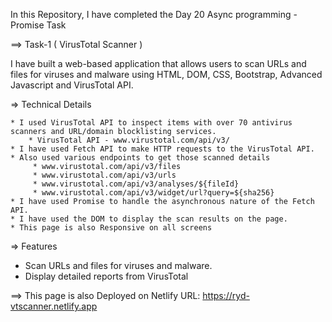 In this Repository, I have completed the Day 20 Async programming - Promise Task

==> Task-1 ( VirusTotal Scanner )

I have built a web-based application that allows users to scan URLs and files for viruses and malware using  HTML, DOM, CSS, Bootstrap, Advanced Javascript and VirusTotal API.

=> Technical Details

    * I used VirusTotal API to inspect items with over 70 antivirus scanners and URL/domain blocklisting services.
        * VirusTotal API - www.virustotal.com/api/v3/
    * I have used Fetch API to make HTTP requests to the VirusTotal API.
    * Also used various endpoints to get those scanned details
         * www.virustotal.com/api/v3/files
         * www.virustotal.com/api/v3/urls
         * www.virustotal.com/api/v3/analyses/${fileId}
         * www.virustotal.com/api/v3/widget/url?query=${sha256}
    * I have used Promise to handle the asynchronous nature of the Fetch API.
    * I have used the DOM to display the scan results on the page.
    * This page is also Responsive on all screens

=> Features

 * Scan URLs and files for viruses and malware.
 * Display detailed reports from VirusTotal

==> This page is also Deployed on Netlify URL: https://ryd-vtscanner.netlify.app
